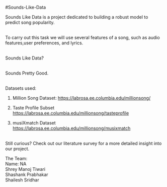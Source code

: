 #Sounds-Like-Data

Sounds Like Data is a project dedicated to building a robust model to predict song popularity.<br><br>

To carry out this task we will use several features of a song, such as audio features,user preferences, and lyrics.<br><br>



Sounds Like Data?<br><br>

Sounds Pretty Good.<br><br>

Datasets used:<br/>
1. Million Song Dataset: https://labrosa.ee.columbia.edu/millionsong/ <br/>


2. Taste Profile Subset  https://labrosa.ee.columbia.edu/millionsong/tasteprofile<br/> 


3.  musiXmatch Dataset https://labrosa.ee.columbia.edu/millionsong/musixmatch</br><br>

Still curious? Check out our literature survey for a more detailed insight into our project.

The Team:<br/>
Name: NA<br/>
Shrey Manoj Tiwari<br/>
Shashank Prabhakar<br/>
Shailesh Sridhar<br/>



